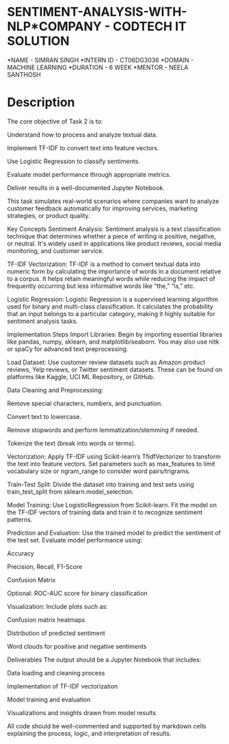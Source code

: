 # SENTIMENT-ANALYSIS-WITH-NLP*COMPANY - CODTECH IT SOLUTION
*NAME - SIMRAN SINGH
*INTERN ID - CT06DG3036
*DOMAIN - MACHINE LEARNING
*DURATION - 6 WEEK
*MENTOR - NEELA SANTHOSH
# Description
The core objective of Task 2 is to:

Understand how to process and analyze textual data.

Implement TF-IDF to convert text into feature vectors.

Use Logistic Regression to classify sentiments.

Evaluate model performance through appropriate metrics.

Deliver results in a well-documented Jupyter Notebook.

This task simulates real-world scenarios where companies want to analyze customer feedback automatically for improving services, marketing strategies, or product quality.

Key Concepts
Sentiment Analysis:
Sentiment analysis is a text classification technique that determines whether a piece of writing is positive, negative, or neutral. It's widely used in applications like product reviews, social media monitoring, and customer service.

TF-IDF Vectorization:
TF-IDF is a method to convert textual data into numeric form by calculating the importance of words in a document relative to a corpus. It helps retain meaningful words while reducing the impact of frequently occurring but less informative words like “the,” “is,” etc.

Logistic Regression:
Logistic Regression is a supervised learning algorithm used for binary and multi-class classification. It calculates the probability that an input belongs to a particular category, making it highly suitable for sentiment analysis tasks.

Implementation Steps
Import Libraries:
Begin by importing essential libraries like pandas, numpy, sklearn, and matplotlib/seaborn. You may also use nltk or spaCy for advanced text preprocessing.

Load Dataset:
Use customer review datasets such as Amazon product reviews, Yelp reviews, or Twitter sentiment datasets. These can be found on platforms like Kaggle, UCI ML Repository, or GitHub.

Data Cleaning and Preprocessing:

Remove special characters, numbers, and punctuation.

Convert text to lowercase.

Remove stopwords and perform lemmatization/stemming if needed.

Tokenize the text (break into words or terms).

Vectorization:
Apply TF-IDF using Scikit-learn’s TfidfVectorizer to transform the text into feature vectors. Set parameters such as max_features to limit vocabulary size or ngram_range to consider word pairs/trigrams.

Train-Test Split:
Divide the dataset into training and test sets using train_test_split from sklearn.model_selection.

Model Training:
Use LogisticRegression from Scikit-learn. Fit the model on the TF-IDF vectors of training data and train it to recognize sentiment patterns.

Prediction and Evaluation:
Use the trained model to predict the sentiment of the test set. Evaluate model performance using:

Accuracy

Precision, Recall, F1-Score

Confusion Matrix

Optional: ROC-AUC score for binary classification

Visualization:
Include plots such as:

Confusion matrix heatmaps

Distribution of predicted sentiment

Word clouds for positive and negative sentiments

Deliverables
The output should be a Jupyter Notebook that includes:

Data loading and cleaning process

Implementation of TF-IDF vectorization

Model training and evaluation

Visualizations and insights drawn from model results

All code should be well-commented and supported by markdown cells explaining the process, logic, and interpretation of results.
